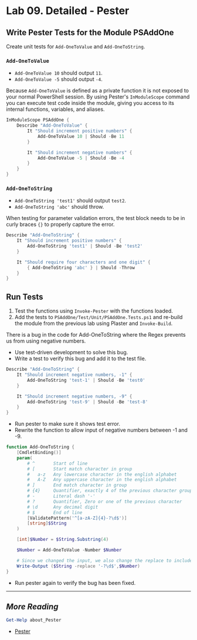 # Lab 09. Detailed - Pester

## Write Pester Tests for the Module PSAddOne

Create unit tests for `Add-OneToValue` and `Add-OneToString`.

### `Add-OneToValue`

- `Add-OneToValue 10` should output `11`.
- `Add-OneToValue -5` should output `-4`.

Because `Add-OneToValue` is defined as a private function it is not exposed to your normal PowerShell session.
By using Pester's `InModuleScope` command you can execute test code inside the module, giving you access to its internal functions, variables, and aliases.

```PowerShell
InModuleScope PSAddOne { 
    Describe "Add-OneToValue" {
        It "Should increment positive numbers" {
            Add-OneToValue 10 | Should -Be 11
        }

        It "Should increment negative numbers" {
            Add-OneToValue -5 | Should -Be -4
        }
    }
}
```

### `Add-OneToString`

- `Add-OneToString 'test1'` should output `test2`.
- `Add-OneToString 'abc'` should throw.

When testing for parameter validation errors, the test block needs to be in curly braces `{}` to properly capture the error.

```PowerShell
Describe "Add-OneToString" {
    It "Should increment positive numbers" {
        Add-OneToString 'test1' | Should -Be 'test2'
    }

    It "Should require four characters and one digit" {
        { Add-OneToString 'abc' } | Should -Throw
    }
}
```

## Run Tests

1. Test the functions using `Invoke-Pester` with the functions loaded.
2. Add the tests to `PSAddOne/Test/Unit/PSAddOne.Tests.ps1` and re-build the module from the previous lab using Plaster and `Invoke-Build`.

There is a bug in the code for Add-OneToString where the Regex prevents us from using negative numbers.

- Use test-driven development to solve this bug.
- Write a test to verify this bug and add it to the test file.

```Powershell
Describe "Add-OneToString" {
    It "Should increment negative numbers, -1" {
        Add-OneToString 'test-1' | Should -Be 'test0'
    }

    It "Should increment negative numbers, -9" {
        Add-OneToString 'test-9' | Should -Be 'test-8'
    }
}
```

- Run pester to make sure it shows test error.
- Rewrite the function to allow input of negative numbers between -1 and -9.

```Powershell
function Add-OneToString {
    [CmdletBinding()]
    param(
        # ^       Start of line
        # [       Start match character in group
        #   a-z   Any lowercase character in the english alphabet
        #   A-Z   Any uppercase character in the english alphabet
        # ]       End match character in group
        # {4}     Quantifier, exactly 4 of the previous character group
        # -       Literal dash '-'
        # ?       Quantifier, Zero or one of the previous character
        # \d      Any decimal digit
        # $       End of line
        [ValidatePattern('^[a-zA-Z]{4}-?\d$')]
        [string]$String
    )

    [int]$Number = $String.Substring(4)

    $Number = Add-OneToValue -Number $Number

    # Since we changed the input, we also change the replace to include possible negative numbers.
    Write-Output ($String -replace '-?\d$',$Number)
}
```

- Run pester again to verify the bug has been fixed.

---

## *More Reading*

```PowerShell
Get-Help about_Pester
```

- [Pester](https://github.com/pester/Pester)
